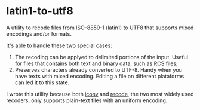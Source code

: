 latin1-to-utf8
==============

A utility to recode files from ISO-8859-1 (latin1) to UTF8 that supports mixed encodings and/or formats.

It's able to handle these two special cases:

1. The recoding can be applyed to delimited portions of the input. Useful for files that contains
both text and binary data, such as RCS files;
2. Preserves characters already converted to UTF-8. Handy when you have texts with mixed encoding.
Editing a file on different plataforms can led it to this state.

I wrote this utility because both [iconv](http://www.gnu.org/software/libiconv/) and [recode](http://recode.progiciels-bpi.ca/),
the two most widely used recoders, only supports plain-text files with an uniform encoding.

